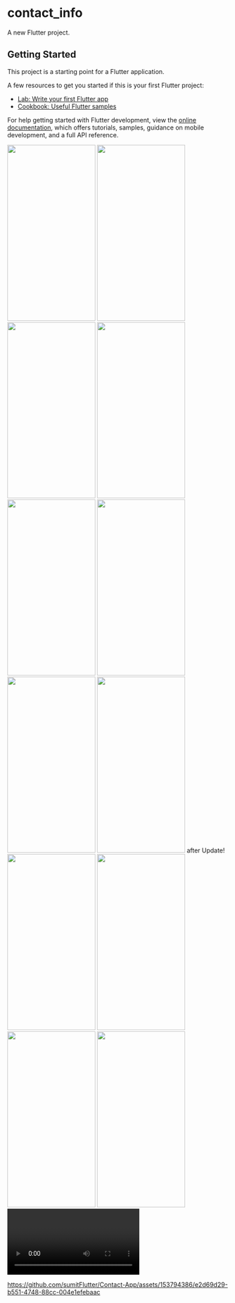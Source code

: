 # contact_info

A new Flutter project.

## Getting Started

This project is a starting point for a Flutter application.

A few resources to get you started if this is your first Flutter project:

- [Lab: Write your first Flutter app](https://docs.flutter.dev/get-started/codelab)
- [Cookbook: Useful Flutter samples](https://docs.flutter.dev/cookbook)

For help getting started with Flutter development, view the
[online documentation](https://docs.flutter.dev/), which offers tutorials,
samples, guidance on mobile development, and a full API reference.
<p>
  <img src="https://github.com/sumitFlutter/Contact-App/assets/153794386/8cf3899c-4264-4456-bfcf-acfcd3ab88f5"
height="400px" width="200px"     />
  <img src="https://github.com/sumitFlutter/Contact-App/assets/153794386/e82182f5-a020-4c74-b921-fa8591b33f0d"
  height="400px" width="200px"     />
  <img src="https://github.com/sumitFlutter/Contact-App/assets/153794386/0f1cf7b1-d910-4fc1-bee9-92e7eabea0b4"
  height="400px" width="200px"     />
  <img src="https://github.com/sumitFlutter/Contact-App/assets/153794386/4e41bdd4-6e0b-45d6-b500-32d34fdaf8b4"
  height="400px" width="200px"     />
  <img src="https://github.com/sumitFlutter/Contact-App/assets/153794386/7d588bb8-12a1-494c-bee9-2190a5c3c29c"
  height="400px" width="200px"     />
    <img src="https://github.com/sumitFlutter/Contact-App/assets/153794386/109a126e-fa35-4f0a-8966-c56b96ccd896"
  height="400px" width="200px"     />
    <img src="https://github.com/sumitFlutter/Contact-App/assets/153794386/8c75b47e-20c9-4e1f-9cad-3c9f0069e403)"
  height="400px" width="200px"     />
 <img src="https://github.com/sumitFlutter/Contact-App/assets/153794386/f97cafb0-7104-4ab9-a430-a82dea0ae99e"
  height="400px" width="200px"  />
after Update!
    <img src="https://github.com/sumitFlutter/Contact-App/assets/153794386/24366a43-cdae-439a-9d45-08c2e28e0b0c"
height="400px" width="200px"     />
  <img src="https://github.com/sumitFlutter/Contact-App/assets/153794386/5f57c61d-2b55-4c65-8502-b9aaab8af59d"
  height="400px" width="200px"     />
  <img src="https://github.com/sumitFlutter/Contact-App/assets/153794386/3378e3f6-cfa8-491e-bbc8-992e9fbb9c60"
  height="400px" width="200px"     />
    <img src="https://github.com/sumitFlutter/Contact-App/assets/153794386/572445e6-69ad-4f6a-bab5-7ed605b30a6e"
height="400px" width="200px"     />
<video>
  

https://github.com/sumitFlutter/Contact-App/assets/153794386/e2d69d29-b551-4748-88cc-004e1efebaac


</video>
</p>
